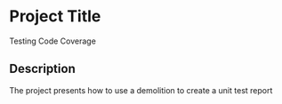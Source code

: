 # Project Title

 Testing Code Coverage
  
 ## Description

The project presents how to use a demolition to create a unit test report
